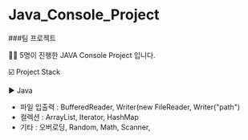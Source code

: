 # Java_Console_Project
###팀 프로젝트

👩‍💻 5명이 진행한 JAVA Console Project 입니다.

☑️ Project Stack

▶ Java
  - 파일 입출력 : BufferedReader, Writer(new FileReader, Writer("path")
  - 컬렉션 : ArrayList<T>, Iterator, HashMap<T>
  - 기타 : 오버로딩, Random, Math, Scanner, 



